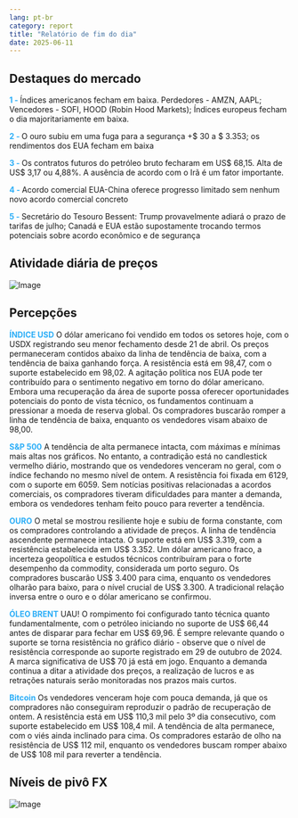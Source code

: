 ```yaml
---
lang: pt-br
category: report
title: "Relatório de fim do dia"
date: 2025-06-11
---
```



<h2>Destaques do mercado</h2>
<strong style="color: #2caef7;">1 - </strong> Índices americanos fecham em baixa. Perdedores - AMZN, AAPL; Vencedores - SOFI, HOOD (Robin Hood Markets); Índices europeus fecham o dia majoritariamente em baixa.

<strong style="color: #2caef7;">2 - </strong> O ouro subiu em uma fuga para a segurança +$ 30 a $ 3.353; os rendimentos dos EUA fecham em baixa

<strong style="color: #2caef7;">3 - </strong> Os contratos futuros do petróleo bruto fecharam em US$ 68,15. Alta de US$ 3,17 ou 4,88%. A ausência de acordo com o Irã é um fator importante.

<strong style="color: #2caef7;">4 - </strong> Acordo comercial EUA-China oferece progresso limitado sem nenhum novo acordo comercial concreto

<strong style="color: #2caef7;">5 - </strong> Secretário do Tesouro Bessent: Trump provavelmente adiará o prazo de tarifas de julho; Canadá e EUA estão supostamente trocando termos potenciais sobre acordo econômico e de segurança



<h2>Atividade diária de preços</h2>
<img src="https://markleighedu.github.io/img/Jun-2025/11-Jun-2025/price.jpg" alt="Image"/>

<h2>Percepções</h2>
<strong style="color: #2caef7;">ÍNDICE USD</strong> O dólar americano foi vendido em todos os setores hoje, com o USDX registrando seu menor fechamento desde 21 de abril. Os preços permaneceram contidos abaixo da linha de tendência de baixa, com a tendência de baixa ganhando força. A resistência está em 98,47, com o suporte estabelecido em 98,02. A agitação política nos EUA pode ter contribuído para o sentimento negativo em torno do dólar americano. Embora uma recuperação da área de suporte possa oferecer oportunidades potenciais do ponto de vista técnico, os fundamentos continuam a pressionar a moeda de reserva global. Os compradores buscarão romper a linha de tendência de baixa, enquanto os vendedores visam abaixo de 98,00.

<strong style="color: #2caef7;">S&P 500</strong> A tendência de alta permanece intacta, com máximas e mínimas mais altas nos gráficos. No entanto, a contradição está no candlestick vermelho diário, mostrando que os vendedores venceram no geral, com o índice fechando no mesmo nível de ontem. A resistência foi fixada em 6129, com o suporte em 6059. Sem notícias positivas relacionadas a acordos comerciais, os compradores tiveram dificuldades para manter a demanda, embora os vendedores tenham feito pouco para reverter a tendência.

<strong style="color: #2caef7;">OURO</strong> O metal se mostrou resiliente hoje e subiu de forma constante, com os compradores controlando a atividade de preços. A linha de tendência ascendente permanece intacta. O suporte está em US$ 3.319, com a resistência estabelecida em US$ 3.352. Um dólar americano fraco, a incerteza geopolítica e estudos técnicos contribuíram para o forte desempenho da commodity, considerada um porto seguro. Os compradores buscarão US$ 3.400 para cima, enquanto os vendedores olharão para baixo, para o nível crucial de US$ 3.300. A tradicional relação inversa entre o ouro e o dólar americano se confirmou.

<strong style="color: #2caef7;">ÓLEO BRENT</strong> UAU! O rompimento foi configurado tanto técnica quanto fundamentalmente, com o petróleo iniciando no suporte de US$ 66,44 antes de disparar para fechar em US$ 69,96. É sempre relevante quando o suporte se torna resistência no gráfico diário - observe que o nível de resistência corresponde ao suporte registrado em 29 de outubro de 2024. A marca significativa de US$ 70 já está em jogo. Enquanto a demanda continua a ditar a atividade dos preços, a realização de lucros e as retrações naturais serão monitoradas nos prazos mais curtos.

<strong style="color: #2caef7;">Bitcoin</strong> Os vendedores venceram hoje com pouca demanda, já que os compradores não conseguiram reproduzir o padrão de recuperação de ontem. A resistência está em US$ 110,3 mil pelo 3º dia consecutivo, com suporte estabelecido em US$ 108,4 mil. A tendência de alta permanece, com o viés ainda inclinado para cima. Os compradores estarão de olho na resistência de US$ 112 mil, enquanto os vendedores buscam romper abaixo de US$ 108 mil para reverter a tendência.



<h2>Níveis de pivô FX</h2>
<img src="https://markleighedu.github.io/img/Jun-2025/11-Jun-2025/pivot.jpg" alt="Image"/>